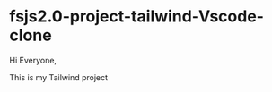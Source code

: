 # fsjs2.0-project-tailwind-Vscode-clone        

Hi Everyone,             

This is my Tailwind project
